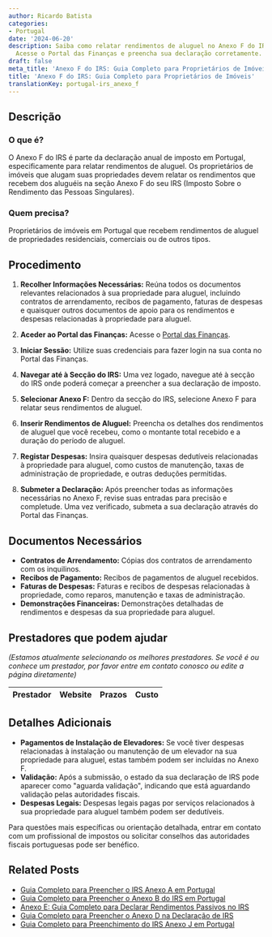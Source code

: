 ```yaml
---
author: Ricardo Batista
categories:
- Portugal
date: '2024-06-20'
description: Saiba como relatar rendimentos de aluguel no Anexo F do IRS em Portugal.
  Acesse o Portal das Finanças e preencha sua declaração corretamente.
draft: false
meta_title: 'Anexo F do IRS: Guia Completo para Proprietários de Imóveis'
title: 'Anexo F do IRS: Guia Completo para Proprietários de Imóveis'
translationKey: portugal-irs_anexo_f
---
```



## Descrição

### O que é?
O Anexo F do IRS é parte da declaração anual de imposto em Portugal, especificamente para relatar rendimentos de aluguel. Os proprietários de imóveis que alugam suas propriedades devem relatar os rendimentos que recebem dos aluguéis na seção Anexo F do seu IRS (Imposto Sobre o Rendimento das Pessoas Singulares).

### Quem precisa?
Proprietários de imóveis em Portugal que recebem rendimentos de aluguel de propriedades residenciais, comerciais ou de outros tipos.

## Procedimento

1. **Recolher Informações Necessárias:**
   Reúna todos os documentos relevantes relacionados à sua propriedade para aluguel, incluindo contratos de arrendamento, recibos de pagamento, faturas de despesas e quaisquer outros documentos de apoio para os rendimentos e despesas relacionadas à propriedade para aluguel.

2. **Aceder ao Portal das Finanças:**
   Acesse o [Portal das Finanças](https://www.portaldasfinancas.gov.pt/).

3. **Iniciar Sessão:**
   Utilize suas credenciais para fazer login na sua conta no Portal das Finanças.

4. **Navegar até à Secção do IRS:**
   Uma vez logado, navegue até à secção do IRS onde poderá começar a preencher a sua declaração de imposto.

5. **Selecionar Anexo F:**
   Dentro da secção do IRS, selecione Anexo F para relatar seus rendimentos de aluguel.

6. **Inserir Rendimentos de Aluguel:**
   Preencha os detalhes dos rendimentos de aluguel que você recebeu, como o montante total recebido e a duração do período de aluguel.

7. **Registar Despesas:**
   Insira quaisquer despesas dedutíveis relacionadas à propriedade para aluguel, como custos de manutenção, taxas de administração de propriedade, e outras deduções permitidas.

8. **Submeter a Declaração:**
   Após preencher todas as informações necessárias no Anexo F, revise suas entradas para precisão e completude. Uma vez verificado, submeta a sua declaração através do Portal das Finanças.

## Documentos Necessários

- **Contratos de Arrendamento:** Cópias dos contratos de arrendamento com os inquilinos.
- **Recibos de Pagamento:** Recibos de pagamentos de aluguel recebidos.
- **Faturas de Despesas:** Faturas e recibos de despesas relacionadas à propriedade, como reparos, manutenção e taxas de administração.
- **Demonstrações Financeiras:** Demonstrações detalhadas de rendimentos e despesas da sua propriedade para aluguel.

## Prestadores que podem ajudar
_(Estamos atualmente selecionando os melhores prestadores. Se você é ou conhece um prestador, por favor entre em contato conosco ou edite a página diretamente)_

| Prestador       |     Website     |     Prazos    |       Custo      |
| :-------------: | :-------------: |  :-------------: | :-------------: |

## Detalhes Adicionais

- **Pagamentos de Instalação de Elevadores:** Se você tiver despesas relacionadas à instalação ou manutenção de um elevador na sua propriedade para aluguel, estas também podem ser incluídas no Anexo F.
- **Validação:** Após a submissão, o estado da sua declaração de IRS pode aparecer como "aguarda validação", indicando que está aguardando validação pelas autoridades fiscais.
- **Despesas Legais:** Despesas legais pagas por serviços relacionados à sua propriedade para aluguel também podem ser dedutíveis.

Para questões mais específicas ou orientação detalhada, entrar em contato com um profissional de impostos ou solicitar conselhos das autoridades fiscais portuguesas pode ser benéfico.


## Related Posts

- [Guia Completo para Preencher o IRS Anexo A em Portugal](https://tramitit.com/pt/guides/portugal/irs_anexo_a/)
- [Guia Completo para Preencher o Anexo B do IRS em Portugal](https://tramitit.com/pt/guides/portugal/irs_anexo_b/)
- [Anexo E: Guia Completo para Declarar Rendimentos Passivos no IRS](https://tramitit.com/pt/guides/portugal/irs_anexo_e/)
- [Guia Completo para Preencher o Anexo D na Declaração de IRS](https://tramitit.com/pt/guides/portugal/irs_anexo_d/)
- [Guia Completo para Preenchimento do IRS Anexo J em Portugal](https://tramitit.com/pt/guides/portugal/irs_anexo_j/)